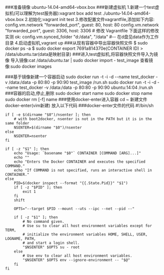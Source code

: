 ###准备镜像
ubuntu-14.04-amd64-vbox.box
###新建虚拟机
	1.新建一个test虚拟机(可以理解为test服务器):vagrant box add test ./ubuntu-14.04-amd64-vbox.box
	2.初始化:vagrant init test
    3.修改配置文件vagrantfile,添加如下内容:
	config.vm.network "forwarded_port", guest: 80, host: 80
	config.vm.network "forwarded_port", guest: 3306, host: 3306
	# 修改 Vagrantfile 下面这样的修改实测 ok:
	config.vm.synced_folder "d:/data", "/data"    #-- 在d盘见data作为工作目录
    4.启动虚拟机,vagrant up
###从现有容器中导出容器快照文件
	$ sudo docker ps -a 
	$ sudo docker export 7691a814370e(CONTAINER ID) > /data/ubuntu.tar(data是映射目录)
###进入test虚拟机,将容器快照文件导入为镜像
	导入镜像:cat /data/ubuntu.tar | sudo docker import - test_image
	查看镜像:sudo docker images

###基于镜像新建一个容器启动
	sudo docker run -t -i -d --name test_docker -v /data:/data -p 80:80 -p 90:90 test_image /run.sh
	sudo docker run -t -i -d --name test_docker -v /data:/data -p 80:80 -p 90:90 ubuntu:14:04 /run.sh
###容器的启动,停止,删除
	sudo docker start name 
	sudo docker stop name 
	sudo docker rm [-f] name
###使用docker-enter进入容器
	cd ~
	新建文件docker-enter(vim新建)
	放入以下代码
###docker-enter文件的代码
	#!/bin/sh

    if [ -e $(dirname "$0")/nsenter ]; then
        # with boot2docker, nsenter is not in the PATH but it is in the same folder
        NSENTER=$(dirname "$0")/nsenter
    else
        NSENTER=nsenter
    fi

    if [ -z "$1" ]; then
        echo "Usage: `basename "$0"` CONTAINER [COMMAND [ARG]...]"
        echo ""
        echo "Enters the Docker CONTAINER and executes the specified COMMAND."
        echo "If COMMAND is not specified, runs an interactive shell in CONTAINER."
    else
        PID=$(docker inspect --format "{{.State.Pid}}" "$1")
        if [ -z "$PID" ]; then
            exit 1
        fi
        shift

        OPTS="--target $PID --mount --uts --ipc --net --pid --"

        if [ -z "$1" ]; then
            # No command given.
            # Use su to clear all host environment variables except for TERM,
            # initialize the environment variables HOME, SHELL, USER, LOGNAME, PATH,
            # and start a login shell.
            "$NSENTER" $OPTS su - root
        else
            # Use env to clear all host environment variables.
            "$NSENTER" $OPTS env --ignore-environment -- "$@"
        fi
    fi